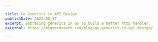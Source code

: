```yaml
---

title: Go Generics in API Design
publishDate: 2022-08-17
excerpt: Embracing generics in Go to build a better http handler.
external: https://bignerdranch.com/blog/go-generics-in-api-design/

---
```

